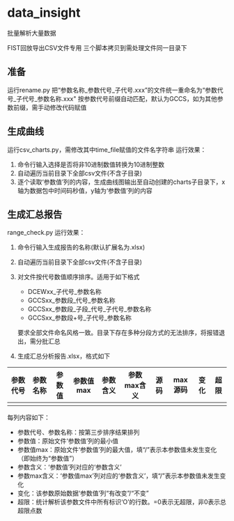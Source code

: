 # data_insight

批量解析大量数据

FIST回放导出CSV文件专用
三个脚本拷贝到需处理文件同一目录下

## 准备

运行rename.py 把“参数名称_参数代号_子代号.xxx”的文件统一重命名为“参数代号_子代号_参数名称.xxx"
按参数代号前缀自动匹配，默认为GCCS，如为其他参数前缀，需手动修改代码赋值

## 生成曲线

运行csv_charts.py，需修改其中time_file赋值的文件名字符串
运行效果：

   1. 命令行输入选择是否将非10进制数值转换为10进制整数
   2. 自动遍历当前目录下全部csv文件(不含子目录)
   3. 逐个读取‘参数值’列的内容，生成曲线图输出至自动创建的charts子目录下，x轴为数据包中时间码秒值，y轴为‘参数值’列的内容

## 生成汇总报告

range_check.py
运行效果：

1. 命令行输入生成报告的名称(默认扩展名为.xlsx)
2. 自动遍历当前目录下全部csv文件(不含子目录)
3. 对文件按代号数值顺序排序。适用于如下格式
    - DCEWxx_子代号_参数名称
    - GCCSxx_参数段_代号_参数名称
    - GCCSxx_参数段_子段_代号_子代号_参数名称
    - GCCSxx_参数段+号_子代号_参数名称

    要求全部文件命名风格一致。目录下存在多种分段方式的无法排序，将报错退出，需分批汇总
4. 生成汇总分析报告.xlsx，格式如下

| 参数代号 |参数名称|参数值|参数值max|参数含义|参数max含义|源码|max源码|变化|超限|
| ------- |-------|------|--------|--------|----------|----|------|----|----|
|         |       |      |        |        |          |    |      |    |    |

每列内容如下：

- 参数代号、参数名称：按第三步排序结果排列
- 参数值：原始文件‘参数值’列的最小值
- 参数值max：原始文件‘参数值’列的最大值，填“/”表示本参数值未发生变化（即始终为“参数值”）
- 参数含义：‘参数值’列对应的‘参数含义’
- 参数max含义：‘参数值max’列对应的‘参数含义’，填“/”表示本参数值未发生变化
- 变化：该参数原始数据‘参数值’列“有改变”/“不变”
- 超限：统计解析该参数文件中所有标识‘O’的行数。=0表示无超限，非0表示总超限点数

   
